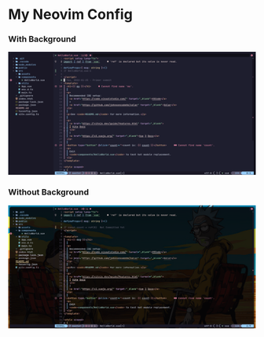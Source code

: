 # My Neovim Config

### With Background

![Background](./background.png)

### Without Background

![No Background](./no-background.png)
